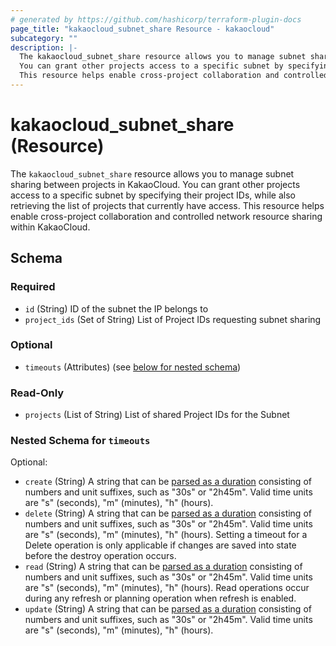 ```yaml
---
# generated by https://github.com/hashicorp/terraform-plugin-docs
page_title: "kakaocloud_subnet_share Resource - kakaocloud"
subcategory: ""
description: |-
  The kakaocloud_subnet_share resource allows you to manage subnet sharing between projects in KakaoCloud.
  You can grant other projects access to a specific subnet by specifying their project IDs, while also retrieving the list of projects that currently have access.
  This resource helps enable cross-project collaboration and controlled network resource sharing within KakaoCloud.
---
```


# kakaocloud_subnet_share (Resource)

The `kakaocloud_subnet_share` resource allows you to manage subnet sharing between projects in KakaoCloud.
You can grant other projects access to a specific subnet by specifying their project IDs, while also retrieving the list of projects that currently have access.
This resource helps enable cross-project collaboration and controlled network resource sharing within KakaoCloud.



<!-- schema generated by tfplugindocs -->
## Schema

### Required

- `id` (String) ID of the subnet the IP belongs to
- `project_ids` (Set of String) List of Project IDs requesting subnet sharing

### Optional

- `timeouts` (Attributes) (see [below for nested schema](#nestedatt--timeouts))

### Read-Only

- `projects` (List of String) List of shared Project IDs for the Subnet

<a id="nestedatt--timeouts"></a>
### Nested Schema for `timeouts`

Optional:

- `create` (String) A string that can be [parsed as a duration](https://pkg.go.dev/time#ParseDuration) consisting of numbers and unit suffixes, such as "30s" or "2h45m". Valid time units are "s" (seconds), "m" (minutes), "h" (hours).
- `delete` (String) A string that can be [parsed as a duration](https://pkg.go.dev/time#ParseDuration) consisting of numbers and unit suffixes, such as "30s" or "2h45m". Valid time units are "s" (seconds), "m" (minutes), "h" (hours). Setting a timeout for a Delete operation is only applicable if changes are saved into state before the destroy operation occurs.
- `read` (String) A string that can be [parsed as a duration](https://pkg.go.dev/time#ParseDuration) consisting of numbers and unit suffixes, such as "30s" or "2h45m". Valid time units are "s" (seconds), "m" (minutes), "h" (hours). Read operations occur during any refresh or planning operation when refresh is enabled.
- `update` (String) A string that can be [parsed as a duration](https://pkg.go.dev/time#ParseDuration) consisting of numbers and unit suffixes, such as "30s" or "2h45m". Valid time units are "s" (seconds), "m" (minutes), "h" (hours).
